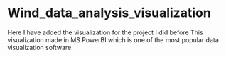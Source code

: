 # Wind_data_analysis_visualization
Here I have added the visualization for the project I did before
This visualization made in MS PowerBI which is one of the most popular data visualization software.
